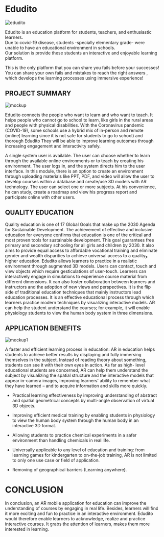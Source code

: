 # Edudito

![edudito](https://user-images.githubusercontent.com/50237142/113069791-612d3380-91c1-11eb-8f95-acca29ef8d29.jpeg)

Edudito is an education platform for students, teachers, and enthusiastic learners.  
Due to covid-19 disease, students -specially elementary grade- were unable to have an educational environment in schools.  
Our solution is provide these students an interactive and enjoyable learning platform.

This is the only platform that you can share you fails before your successes!
You can share your own fails and mistakes to reach the right answers , which develops the learning processes using immersive experience!

## PROJECT SUMMARY

![mockup](https://user-images.githubusercontent.com/50237142/113069386-82d9eb00-91c0-11eb-9ceb-7c63c8e5edd8.jpeg)

Edudito connects the people who want to learn and who want to teach. It helps people
who cannot go to school to learn, like girls in the rural areas and people with physical
disabilities. With the Coronavirus pandemic (COVID-19), some
schools use a hybrid mix of in-person and remote (online) learning since it is not safe for
students to go to school) and thorough Edudito They will be able to improve learning
outcomes through increasing engagement and interactivity safely.

A single system user is available. The user can choose whether to learn through the
available online environments or to teach by creating his environment. The user logs in, and
the system directs him to the user interface. In this module, there is an option to create an
environment through uploading materials like PPT, PDF, and video will allow the user to
develop courses within a database and create/use 3D models with AR technology. The user
can select one or more subjects. At his convenience, he can study, create a roadmap and view
his progress report and participate online with other users.

## QUALITY EDUCATION
Quality education is one of 17 Global Goals that make up the 2030 Agenda for
Sustainable Development. The achievement of effective and inclusive education for everyone
confirms that education is one of the critical and most proven tools for sustainable
development. This goal guarantees free primary and secondary schooling for all girls and
children by 2030. It also aims to provide equal access to affordable vocational training and
eliminate gender and wealth disparities to achieve universal access to a qualityو higher
education.
Edudito allows learners to practice in a realistic environment through augmented 3D
models. Users can contact, touch and view objects which require gesticulations of user-touch.
Learners can interactively engage in simulations to experience course material from different
dimensions. It can also foster collaboration between learners and instructors and the adoption
of new views and perspectives.
It is the flip side of traditional education techniques that mainly instructors lead education
processes. It is an effective educational process through which learners practice modern
techniques by visualizing interactive models. AR can help the student understand the
courses; for example, it will enable physiology students to view the human body system in
three dimensions.

## APPLICATION BENEFITS

![mockup1](https://user-images.githubusercontent.com/50237142/113069724-45c22880-91c1-11eb-87fe-1fcaf9d8c4fb.jpeg)

A faster and efficient learning process in education: AR in education helps students to
achieve better results by displaying and fully immersing themselves in the subject. Instead of
reading theory about something, students can see it with their own eyes in action. As far as high-
level educational students are concerned, AR can help them understand the subject by visualizing
the spatial structure and the interactive models that appear in-camera images, improving learners&#39;
ability to remember what they have learned – and to acquire information and skills more quickly.

- Practical learning effectiveness by improving understanding of abstract and
spatial geometrical concepts by multi-angle observation of virtual 3D objects.

- Improving efficient medical training by enabling students in physiology to view
the human body system through the human body in an interactive 3D format.

- Allowing students to practice chemical experiments in a safer environment than
handling chemicals in real life.

- Universally applicable to any level of education and training: from learning games
for kindergarten to on-the-job training, AR is not limited to only one use case or
field of application.

- Removing of geographical barriers (Learning anywhere).

# CONCLUSION
In conclusion, an AR mobile application for education can improve the understanding of
courses by engaging in real life. Besides, learners will find it more exciting and fun to practice in
an interactive environment. Edudito would therefore enable learners to acknowledge, realize and practice
interactive courses. It grabs the attention of learners, makes them more interested in learning.

